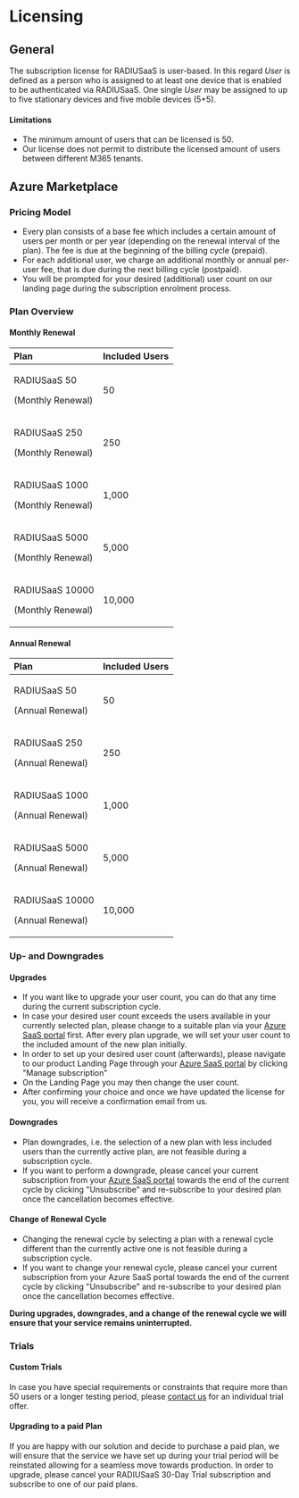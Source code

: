 # Licensing

## General

The subscription license for RADIUSaaS is user-based. In this regard _User_ is defined as a person who is assigned to at least one device that is enabled to be authenticated via RADIUSaaS. One single _User_ may be assigned to up to five stationary devices and five mobile devices \(5+5\).

#### Limitations

* The minimum amount of users that can be licensed is 50.
* Our license does not permit to distribute the licensed amount of users between different M365 tenants.

## Azure Marketplace

### Pricing Model

* Every plan consists of a base fee which includes a certain amount of users per month or per year \(depending on the renewal interval of the plan\). The fee is due at the beginning of the billing cycle \(prepaid\).
* For each additional user, we charge an additional monthly or annual per-user fee, that is due during the next billing cycle \(postpaid\).
* You will be prompted for your desired \(additional\) user count on our landing page during the subscription enrolment process.

### Plan Overview

#### Monthly Renewal

<table>
  <thead>
    <tr>
      <th style="text-align:left">Plan</th>
      <th style="text-align:left">Included Users</th>
    </tr>
  </thead>
  <tbody>
    <tr>
      <td style="text-align:left">
        <p>RADIUSaaS 50</p>
        <p>(Monthly Renewal)</p>
      </td>
      <td style="text-align:left">50</td>
    </tr>
    <tr>
      <td style="text-align:left">
        <p>RADIUSaaS 250</p>
        <p>(Monthly Renewal)</p>
      </td>
      <td style="text-align:left">250</td>
    </tr>
    <tr>
      <td style="text-align:left">
        <p>RADIUSaaS 1000</p>
        <p>(Monthly Renewal)</p>
      </td>
      <td style="text-align:left">1,000</td>
    </tr>
    <tr>
      <td style="text-align:left">
        <p>RADIUSaaS 5000</p>
        <p>(Monthly Renewal)</p>
      </td>
      <td style="text-align:left">5,000</td>
    </tr>
    <tr>
      <td style="text-align:left">
        <p>RADIUSaaS 10000</p>
        <p>(Monthly Renewal)</p>
      </td>
      <td style="text-align:left">10,000</td>
    </tr>
  </tbody>
</table>

#### Annual Renewal

<table>
  <thead>
    <tr>
      <th style="text-align:left">Plan</th>
      <th style="text-align:left">Included Users</th>
    </tr>
  </thead>
  <tbody>
    <tr>
      <td style="text-align:left">
        <p>RADIUSaaS 50</p>
        <p>(Annual Renewal)</p>
      </td>
      <td style="text-align:left">50</td>
    </tr>
    <tr>
      <td style="text-align:left">
        <p>RADIUSaaS 250</p>
        <p>(Annual Renewal)</p>
      </td>
      <td style="text-align:left">250</td>
    </tr>
    <tr>
      <td style="text-align:left">
        <p>RADIUSaaS 1000</p>
        <p>(Annual Renewal)</p>
      </td>
      <td style="text-align:left">1,000</td>
    </tr>
    <tr>
      <td style="text-align:left">
        <p>RADIUSaaS 5000</p>
        <p>(Annual Renewal)</p>
      </td>
      <td style="text-align:left">5,000</td>
    </tr>
    <tr>
      <td style="text-align:left">
        <p>RADIUSaaS 10000</p>
        <p>(Annual Renewal)</p>
      </td>
      <td style="text-align:left">10,000</td>
    </tr>
  </tbody>
</table>

### Up- and Downgrades

#### Upgrades

* If you want like to upgrade your user count, you can do that any time during the current subscription cycle.
* In case your desired user count exceeds the users available in your currently selected plan, please change to a suitable plan via your [Azure SaaS portal](https://portal.azure.com/#blade/HubsExtension/BrowseResourceBlade/resourceType/Microsoft.SaaS%2Fresources) first. After every plan upgrade, we will set your user count to the included amount of the new plan initially.
* In order to set up your desired user count \(afterwards\), please navigate to our product Landing Page through your [Azure SaaS portal](https://portal.azure.com/#blade/HubsExtension/BrowseResourceBlade/resourceType/Microsoft.SaaS%2Fresources) by clicking "Manage subscription"
* On the Landing Page you may then change the user count. 
* After confirming your choice and once we have updated the license for you, you will receive a confirmation email from us.

#### Downgrades

* Plan downgrades, i.e. the selection of a new plan with less included users than the currently active plan, are not feasible during a subscription cycle.
* If you want to perform a downgrade, please cancel your current subscription from your [Azure SaaS portal](https://portal.azure.com/#blade/HubsExtension/BrowseResourceBlade/resourceType/Microsoft.SaaS%2Fresources) towards the end of the current cycle by clicking "Unsubscribe" and re-subscribe to your desired plan once the cancellation becomes effective.

#### Change of Renewal Cycle

* Changing the renewal cycle by selecting a plan with a renewal cycle different than the currently active one is not feasible during a subscription cycle.
* If you want to change your renewal cycle, please cancel your current subscription from your Azure SaaS portal towards the end of the current cycle by clicking "Unsubscribe" and re-subscribe to your desired plan once the cancellation becomes effective.

**During upgrades, downgrades, and a change of the renewal cycle we will ensure that your service remains uninterrupted.**

### **Trials**

#### **Custom Trials**

In case you have special requirements or constraints that require more than 50 users or a longer testing period, please [contact us](https://glueckkanja.zendesk.com/hc/en-us/categories/360001671880-SCEPman) for an individual trial offer.

#### Upgrading to a paid Plan

If you are happy with our solution and decide to purchase a paid plan, we will ensure that the service we have set up during your trial period will be reinstated allowing for a seamless move towards production. In order to upgrade, please cancel your RADIUSaaS 30-Day Trial subscription and subscribe to one of our paid plans.

